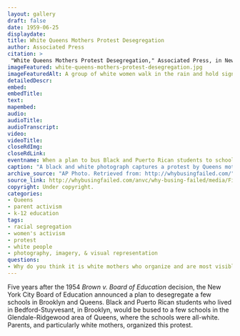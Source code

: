 ```yaml
--- 
layout: gallery
draft: false
date: 1959-06-25
displaydate: 
title: White Queens Mothers Protest Desegregation
author: Associated Press
citation: >
 "White Queens Mothers Protest Desegregation," Associated Press, in New York City Civil Rights History Project, Accessed: [Month Day, Year], https://nyccivilrightshistory.org/gallery/white-queens-mothers-protest-desegregation.
imageFeatured: white-queens-mothers-protest-desegregation.jpg
imageFeaturedAlt: A group of white women walk in the rain and hold signs protesting desegregation.
detailedDescr: 
embed:  
embedTitle: 
text: 
mapembed: 
audio: 
audioTitle: 
audioTranscript: 
video: 
videoTitle: 
closeRdImg: 
closeRdLink: 
eventname: When a plan to bus Black and Puerto Rican students to schools in the Glendale-Ridgewood area of Queens with all-white schools was announced, white mothers organized a protest.
caption: "A black and white photograph captures a protest by Queens mothers against desegregation. The image shows about 10 white women, some wearing raincoats or holding umbrellas. Others hold signs that read \"Bussing Creates Fussing,\" \"We Have Just Begun to Fight,\" and \"Neighborhood Schools for All.\"" 
archive_source: "AP Photo. Retrieved from: http://whybusingfailed.com/"
source_link: http://whybusingfailed.com/anvc/why-busing-failed/media/Figure%204%20-%20Busing%20Creates%20Fussing%20-%20web.jpg
copyright: Under copyright.
categories: 
- Queens
- parent activism
- k-12 education
tags: 
- racial segregation
- women's activism
- protest
- white people
- photography, imagery, & visual representation
questions:
- Why do you think it is white mothers who organize and are most visible in this anti-desegregation protest?
--- 
```


Five years after the 1954 *Brown v. Board of Education* decision, the New York City Board of Education announced a plan to desegregate a few schools in Brooklyn and Queens. Black and Puerto Rican students who lived in Bedford-Stuyvesant, in Brooklyn, would be bused to a few schools in the Glendale-Ridgewood area of Queens, where the schools were all-white. Parents, and particularly white mothers, organized this protest.
